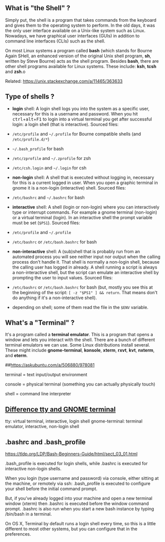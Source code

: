 ## What is "the Shell" ?

Simply put, the shell is a program that takes commands from the keyboard and gives them to the operating system to perform. In the old days, it was the only user interface available on a Unix-like system such as Linux. Nowadays, we have graphical user interfaces (GUIs) in addition to command line interfaces (CLIs) such as the shell.

On most Linux systems a program called **bash** (which stands for Bourne Again SHell, an enhanced version of the original Unix shell program, **sh**, written by Steve Bourne) acts as the shell program. Besides **bash**, there are other shell programs available for Linux systems. These include: **ksh**, **tcsh** and **zsh**.o

Related: https://unix.stackexchange.com/a/11465/363633

## Type of shells ?

* **login** shell: A login shell logs you into the system as a specific user, necessary for this is a username and password. When you hit <kbd>ctrl</kbd>+<kbd>alt</kbd>+<kbd>F1</kbd> to login into a virtual terminal you get after successful login: a login shell (that is interactive). Sourced files:
* `/etc/profile` and `~/.profile` for Bourne compatible shells (and `/etc/profile.d/*`)
* `~/.bash_profile` for bash
* `/etc/zprofile` and `~/.zprofile` for zsh
* `/etc/csh.login` and `~/.login` for csh

* **non-login** shell: A shell that is executed without logging in, necessary for this is a current logged in user. When you open a graphic terminal in gnome it is a non-login (interactive) shell. Sourced files:
* `/etc/bashrc` and `~/.bashrc` for bash

* **interactive** shell: A shell (login or non-login) where you can interactively type or interrupt commands. For example a gnome terminal (non-login) or a virtual terminal (login). In an interactive shell the prompt variable must be set (`$PS1`). Sourced files:
* `/etc/profile` and `~/.profile`
* `/etc/bashrc` or `/etc/bash.bashrc` for bash

* **non-interactive** shell: A (sub)shell that is probably run from an automated process you will see neither input nor output when the calling process don't handle it. That shell is normally a non-login shell, because the calling user has logged in already. A shell running a script is always a non-interactive shell, but the script can emulate an interactive shell by prompting the user to input values. Sourced files:
* `/etc/bashrc` or `/etc/bash.bashrc` for bash (but, mostly you see this at the beginning of the script: `[ -z "$PS1" ] && return`. That means don't do anything if it's a non-interactive shell).
* depending on shell; some of them read the file in the `$ENV` variable.



## What's a "Terminal" ?

It's a program called a **terminal emulator**. This is a program that opens a window and lets you interact with the shell. There are a bunch of different terminal emulators we can use. Some Linux distributions install several. These might include **gnome-terminal**, **konsole**, **xterm**, **rxvt**, **kvt**, **nxterm**, and **eterm**.

##https://askubuntu.com/a/506880/978081

terminal = text input/output environment

console = physical terminal (something you can actually physically touch)

shell = command line interpreter

## [Difference tty and GNOME terminal](https://askubuntu.com/questions/466688/whats-the-difference-between-the-tty-and-the-gnome-terminal)

tty: virtual terminal, interactive, login shell
gnome-terminal: terminal emulator, interactive, non-login shell

## .bashrc and .bash_profile
https://tldp.org/LDP/Bash-Beginners-Guide/html/sect_03_01.html 

.bash_profile is executed for login shells, while .bashrc is executed for interactive non-login shells.

When you login (type username and password) via console, either sitting at the machine, or remotely via ssh: .bash_profile is executed to configure your shell before the initial command prompt.

But, if you’ve already logged into your machine and open a new terminal window (xterm) then .bashrc is executed before the window command prompt. .bashrc is also run when you start a new bash instance by typing /bin/bash in a terminal.

On OS X, Terminal by default runs a login shell every time, so this is a little different to most other systems, but you can configure that in the preferences.